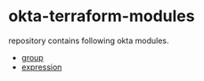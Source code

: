 # okta-terraform-modules

repository contains following okta modules.
* [group](group/README.md)
* [expression](expression/README.md)
